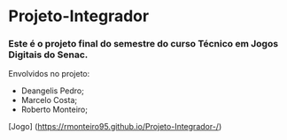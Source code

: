 # Projeto-Integrador
### Este é o projeto final do semestre do curso Técnico em Jogos Digitais do Senac.

Envolvidos no projeto:

- Deangelis Pedro;
- Marcelo Costa;
- Roberto Monteiro;

[Jogo] (https://rmonteiro95.github.io/Projeto-Integrador-/)
